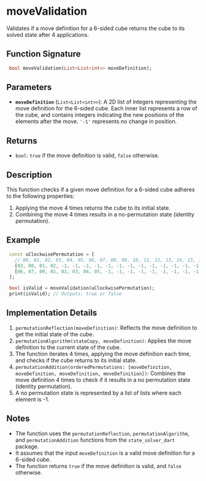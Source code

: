 # moveValidation

Validates if a move definition for a 6-sided cube returns the cube to its solved state after 4 applications.

## Function Signature

```dart
 bool moveValidation(List<List<int>> moveDefinition);
```

## Parameters

- **`moveDefinition`** (`List<List<int>>`):
  A 2D list of integers representing the move definition for the 6-sided cube. Each inner list represents a row of the cube, and contains integers indicating the new positions of the elements after the move. `'-1'` represents no change in position.

## Returns

- `bool`: `true` if the move definition is valid, `false` otherwise.

## Description

This function checks if a given move definition for a 6-sided cube adheres to the following properties:

1.  Applying the move 4 times returns the cube to its initial state.
2.  Combining the move 4 times results in a no-permutation state (identity permutation).

## Example

```dart
 const uClockwisePermutation = [
   // 00, 01, 02, 03, 04, 05, 06, 07, 08, 09, 10, 11, 12, 13, 14, 15, 16, 17, 18, 19, 20, 21, 22, 23
   [03, 00, 01, 02, -1, -1, -1, -1, -1, -1, -1, -1, -1, -1, -1, -1, -1, -1, -1, -1, -1, -1, -1, -1],
   [06, 07, 00, 01, 02, 03, 04, 05, -1, -1, -1, -1, -1, -1, -1, -1, -1, -1, -1, -1, -1, -1, -1, -1],
 ];

 bool isValid = moveValidation(uClockwisePermutation);
 print(isValid); // Outputs: true or false
```

## Implementation Details

1.  `permutationReflection(moveDefinition)`: Reflects the move definition to get the initial state of the cube.
2.  `permutationAlgorithm(stateCopy, moveDefinition)`: Applies the move definition to the current state of the cube.
3.  The function iterates 4 times, applying the move definition each time, and checks if the cube returns to its initial state.
4.  `permutationAddition(orderedPermutations: [moveDefinition, moveDefinition, moveDefinition, moveDefinition])`: Combines the move definition 4 times to check if it results in a no permutation state (identity permutation).
5.  A no permutation state is represented by a list of lists where each element is -1.

## Notes

-   The function uses the `permutationReflection`, `permutationAlgorithm`, and `permutationAddition` functions from the `state_solver_dart` package.
-   It assumes that the input `moveDefinition` is a valid move definition for a 6-sided cube.
-   The function returns `true` if the move definition is valid, and `false` otherwise.